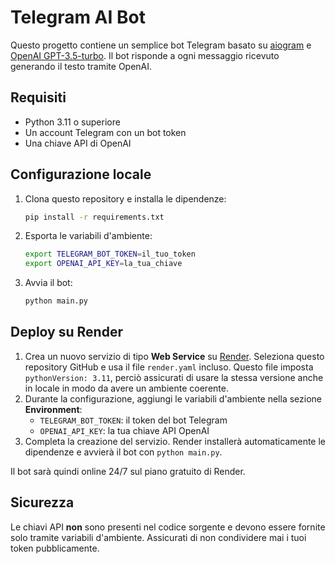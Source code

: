 # Telegram AI Bot

Questo progetto contiene un semplice bot Telegram basato su [aiogram](https://github.com/aiogram/aiogram) e [OpenAI GPT-3.5-turbo](https://platform.openai.com/docs/guides/chat). Il bot risponde a ogni messaggio ricevuto generando il testo tramite OpenAI.

## Requisiti
- Python 3.11 o superiore
- Un account Telegram con un bot token
- Una chiave API di OpenAI

## Configurazione locale
1. Clona questo repository e installa le dipendenze:
   ```bash
   pip install -r requirements.txt
   ```
2. Esporta le variabili d'ambiente:
   ```bash
   export TELEGRAM_BOT_TOKEN=il_tuo_token
   export OPENAI_API_KEY=la_tua_chiave
   ```
3. Avvia il bot:
   ```bash
   python main.py
   ```

## Deploy su Render
1. Crea un nuovo servizio di tipo **Web Service** su [Render](https://dashboard.render.com/). Seleziona questo repository GitHub e usa il file `render.yaml` incluso.
   Questo file imposta `pythonVersion: 3.11`, perciò assicurati di usare la stessa
   versione anche in locale in modo da avere un ambiente coerente.
2. Durante la configurazione, aggiungi le variabili d'ambiente nella sezione **Environment**:
   - `TELEGRAM_BOT_TOKEN`: il token del bot Telegram
   - `OPENAI_API_KEY`: la tua chiave API OpenAI
3. Completa la creazione del servizio. Render installerà automaticamente le dipendenze e avvierà il bot con `python main.py`.

Il bot sarà quindi online 24/7 sul piano gratuito di Render.

## Sicurezza
Le chiavi API **non** sono presenti nel codice sorgente e devono essere fornite solo tramite variabili d'ambiente. Assicurati di non condividere mai i tuoi token pubblicamente.

